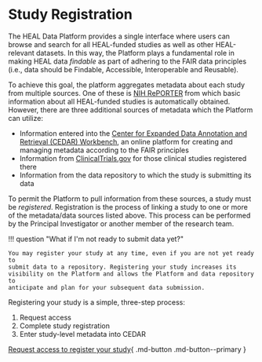 # Study Registration

The HEAL Data Platform provides a single interface where users can browse and
search for all HEAL-funded studies as well as other HEAL-relevant datasets. In
this way, the Platform plays a fundamental role in making HEAL data *findable*
as part of adhering to the FAIR data principles (i.e., data should be
Findable, Accessible, Interoperable and Reusable).

To achieve this goal, the platform aggregates metadata about each study from
multiple sources. One of these is [NIH RePORTER](https://reporter.nih.gov)
from which basic information about all HEAL-funded studies is automatically
obtained. However, there are three additional sources of metadata which the
Platform can utilize:

* Information entered into the
  [Center for Expanded Data Annotation and Retrieval (CEDAR) Workbench](http://cedar.metadatacenter.org/),
  an online platform for creating and managing metadata according to the FAIR
  principles
* Information from [ClinicalTrials.gov](https://www.clinicaltrials.gov) for
  those clinical studies registered there
* Information from the data repository to which the study is submitting its
  data

To permit the Platform to pull information from these sources, a study must be
*registered*. Registration is the process of linking a study to one or more of
the metadata/data sources listed above. This process can be performed by the
Principal Investigator or another member of the research team.

!!! question "What if I'm not ready to submit data yet?"

    You may register your study at any time, even if you are not yet ready to
    submit data to a repository. Registering your study increases its
    visibility on the Platform and allows the Platform and data repository to
    anticipate and plan for your subsequent data submission.

Registering your study is a simple, three-step process:

1. Request access
2. Complete study registration
3. Enter study-level metadata into CEDAR

[Request access to register your study](requesting-access.md){ .md-button .md-button--primary }

<!-- ??? success "A study-level metadata instance within CEDAR"

      Regardless of whether I'm a data-savvy researcher, patient, clinician, economist, or policy-maker, whether I come from a focus on pain or opioid conditions, **study level metadata** enables quick and easy search and discovery for studies that might be producing datasets or findings of relevance (even before the study has started or data has been produced).

      **CEDAR** is an interactive form that allows investigators to fill out study-level metadata not available from existing linked sources (e.g., ClinicalTrials.gov). It provides sets of controlled vocabulary, making the process easier on the investigator.


??? success "A ClinicalTrials.gov identifier (if applicable)"

      We know that investigators already provide study metadata to other sources (e.g. the NIH during the award application process, to **ClinicalTrials.gov** during the study registration process if the study is a reportable clinical trial). During the study registration process, investigators will provide links to these sources of existing metadata. The Platform will harvest this metadata, and use as much as possible to fulfill the HEAL Study-level Core Metadata requirements. Investigators will only be asked to provide the balance of metadata that cannot be harvested from existing sources.

!!! success "The name of the repository (or repositories) in which the study will be depositing data, along with the study-specific identifier(s) used by that repository." -->
